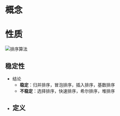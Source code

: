 # 概念
# 性质
![排序算法](https://pica.zhimg.com/v2-0872ff222124611b3403a888be76c2b9_1440w.jpg?source=172ae18b)
## 稳定性
- 结论
  - **稳定**：归并排序，冒泡排序，插入排序，基数排序
  - **不稳定**：选择排序，快速排序，希尔排序，堆排序
- 定义
  - 